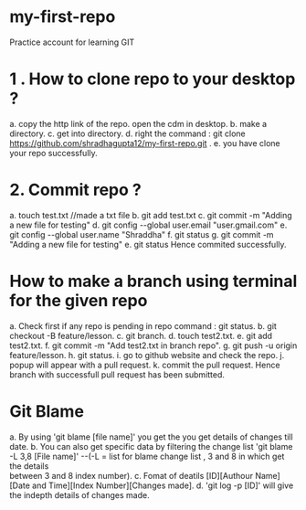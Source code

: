 # my-first-repo
Practice account for learning GIT 

# 1 . How to clone repo to your desktop ?
  a. copy the http link of the repo. open the cdm in desktop.
  b. make a directory.
  c. get into directory.
  d. right the command : git clone https://github.com/shradhagupta12/my-first-repo.git .
  e. you have clone your repo successfully.

# 2. Commit repo ? 
  a. touch test.txt //made a txt file
  b. git add test.txt
  c. git commit -m "Adding a new file for testing"
  d. git config --global user.email "user.gmail.com"
  e. git config --global user.name "Shraddha"
  f. git status 
  g. git commit -m "Adding a new file for testing"
  e. git status
  Hence commited successfully.

# How to make a branch using terminal for the given repo
  a. Check first if any repo is pending in repo command : git status.
  b. git checkout -B feature/lesson.
  c. git branch.
  d. touch test2.txt.
  e. git add test2.txt.
  f. git commit -m "Add test2.txt in branch repo".
  g. git push -u origin feature/lesson.
  h. git status.
  i. go to github website and check the repo.
  j. popup will appear with a pull request. 
  k. commit the pull request.
  Hence branch with successfull pull request has been submitted.

# Git Blame
  a. By using 'git blame [file name]' you get the you get details of changes till date.
  b. You can also get specific data by filtering the change list 'git blame -L 3,8 [File name]' --(-L = list for blame change list , 3 and 8 in which get the details       
      between 3 and 8 index number).
  c. Fomat of deatils [ID][Authour Name][Date and Time][Index Number][Changes made].
  d. 'git log -p [ID]' will give the indepth details of changes made.
  
